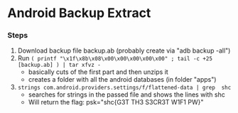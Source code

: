 # Android Backup Extract

### Steps

1. Download backup file backup.ab (probably create via "adb backup -all")
2. Run `( printf "\x1f\x8b\x08\x00\x00\x00\x00\x00" ; tail -c +25 [backup.ab] ) | tar xfvz -` 
    - basically cuts of the first part and then unzips it
    - creates a folder with all the android databases (in folder "apps")
3. `strings com.android.providers.settings/f/flattened-data | grep  shc`
    - searches for strings in the passed file and shows the lines with shc
    - Will return the flag: psk="shc{G3T TH3 S3CR3T W1F1 PW}"




